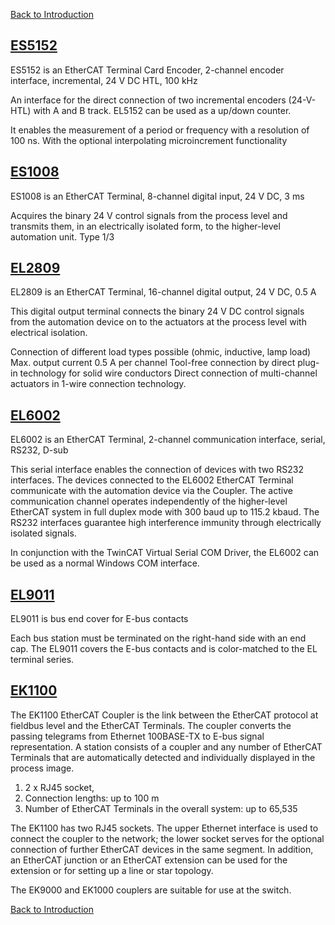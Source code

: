 [Back to Introduction](Introduction.md)

## [ES5152](https://www.beckhoff.com/en-en/products/i-o/ethercat-terminals/el5xxx-position-measurement/el5152.html)

ES5152 is an EtherCAT Terminal Card Encoder, 2-channel encoder interface, incremental, 24 V DC HTL, 100 kHz

An interface for the direct connection of two incremental encoders (24-V-HTL) with A and B track. EL5152 can be used as a up/down counter.

It enables the measurement of a period or frequency with a resolution of 100 ns. With the optional interpolating microincrement functionality

## [ES1008](https://www.beckhoff.com/en-en/products/i-o/ethercat-terminals/el1xxx-digital-input/el1008.html)

ES1008 is an EtherCAT Terminal, 8-channel digital input, 24 V DC, 3 ms

Acquires the binary 24 V control signals from the process level and transmits them, in an electrically isolated form, to the higher-level automation unit. Type 1/3

## [EL2809](https://www.beckhoff.com/en-en/products/i-o/ethercat-terminals/el2xxx-digital-output/el2809.html)

EL2809 is an EtherCAT Terminal, 16-channel digital output, 24 V DC, 0.5 A

This digital output terminal connects the binary 24 V DC control signals from the automation device on to the actuators at the process level with electrical isolation.

Connection of different load types possible (ohmic, inductive, lamp load)
Max. output current 0.5 A per channel
Tool-free connection by direct plug-in technology for solid wire conductors
Direct connection of multi-channel actuators in 1-wire connection technology.

## [EL6002](https://www.beckhoff.com/en-en/products/i-o/ethercat-terminals/el6xxx-communication/el6002.html)

EL6002 is an EtherCAT Terminal, 2-channel communication interface, serial, RS232, D-sub

This serial interface enables the connection of devices with two RS232 interfaces. The devices connected to the EL6002 EtherCAT Terminal communicate with the automation device via the Coupler. The active communication channel operates independently of the higher-level EtherCAT system in full duplex mode with 300 baud up to 115.2 kbaud. The RS232 interfaces guarantee high interference immunity through electrically isolated signals.

In conjunction with the TwinCAT Virtual Serial COM Driver, the EL6002 can be used as a normal Windows COM interface.

## [EL9011](https://www.beckhoff.com/en-en/products/i-o/ethercat-terminals/el9xxx-system/el9011.html)

EL9011 is bus end cover for E-bus contacts

Each bus station must be terminated on the right-hand side with an end cap. The EL9011 covers the E-bus contacts and is color-matched to the EL terminal series.


## [EK1100](https://www.beckhoff.com/en-en/products/i-o/ethercat-terminals/ek1xxx-bk1xx0-ethercat-coupler/ek1100.html)

The EK1100 EtherCAT Coupler is the link between the EtherCAT protocol at fieldbus level and the EtherCAT Terminals. The coupler converts the passing telegrams from Ethernet 100BASE-TX to E-bus signal representation. A station consists of a coupler and any number of EtherCAT Terminals that are automatically detected and individually displayed in the process image.

1. 2 x RJ45 socket, 
1. Connection lengths: up to 100 m
1. Number of EtherCAT Terminals in the overall system: up to 65,535

The EK1100 has two RJ45 sockets. The upper Ethernet interface is used to connect the coupler to the network; the lower socket serves for the optional connection of further EtherCAT devices in the same segment. In addition, an EtherCAT junction or an EtherCAT extension can be used for the extension or for setting up a line or star topology.

The EK9000 and EK1000 couplers are suitable for use at the switch.

[Back to Introduction](Introduction.md)
